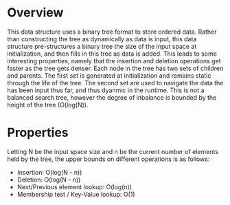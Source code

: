 # Overview

This data structure uses a binary tree format to store ordered data. Rather than constructing the
tree as dynamically as data is input, this data structure pre-structures a binary tree the size of
the input space at initialization, and then fills in this tree as data is added. This leads to
some interesting properties, namely that the insertion and deletion operations get faster as the
tree gets denser. Each node in the tree has two sets of children and parents. The first set is
generated at initialization and remains static through the life of the tree. The second set are
used to navigate the data the has been input thus far, and thus dyanmic in the runtime. This is
not a balanced search tree, however the degree of inbalance is bounded by the height of the tree
(O(log(N)).

# Properties

Letting N be the input space size and n be the current number of elements held by the tree, the
upper bounds on different operations is as follows:

*	Insertion: O(log(N - n))
*	Deletion: O(log(N - n))
*	Next/Previous element lookup: O(log(n))
*	Membership test / Key-Value lookup: O(1)
